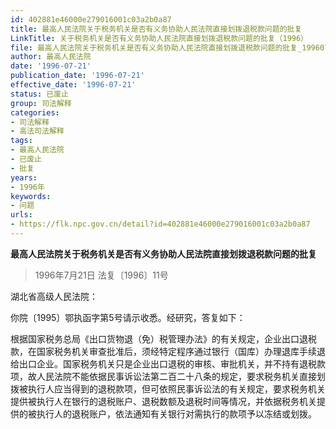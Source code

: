 ```yaml
---
id: 402881e46000e279016001c03a2b0a87
title: 最高人民法院关于税务机关是否有义务协助人民法院直接划拨退税款问题的批复
LinkTitle: 关于税务机关是否有义务协助人民法院直接划拨退税款问题的批复（1996）
file: 最高人民法院关于税务机关是否有义务协助人民法院直接划拨退税款问题的批复_19960721_402881e46000e279016001c03a2b0a87.docx
author: 最高人民法院
date: '1996-07-21'
publication_date: '1996-07-21'
effective_date: '1996-07-21'
status: 已废止
group: 司法解释
categories:
- 司法解释
- 高法司法解释
tags:
- 最高人民法院
- 已废止
- 批复
years:
- 1996年
keywords:
- 问题
urls:
- https://flk.npc.gov.cn/detail?id=402881e46000e279016001c03a2b0a87
---
```


**最高人民法院关于税务机关是否有义务协助人民法院直接划拨退税款问题的批复**

> 1996年7月21日 法复〔1996〕11号

湖北省高级人民法院：

你院〔1995〕鄂执函字第5号请示收悉。经研究，答复如下：

根据国家税务总局《出口货物退（免）税管理办法》的有关规定，企业出口退税款，在国家税务机关审查批准后，须经特定程序通过银行（国库）办理退库手续退给出口企业。国家税务机关只是企业出口退税的审核、审批机关，并不持有退税款项，故人民法院不能依据民事诉讼法第二百二十八条的规定，要求税务机关直接划拨被执行人应当得到的退税款项，但可依照民事诉讼法的有关规定，要求税务机关提供被执行人在银行的退税账户、退税数额及退税时间等情况，并依据税务机关提供的被执行人的退税账户，依法通知有关银行对需执行的款项予以冻结或划拨。
